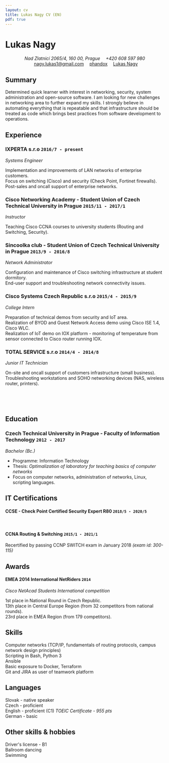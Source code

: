 ```yaml
---
layout: cv
title: Lukas Nagy CV (EN)
pdf: true
---
```

# Lukas __Nagy__
<div align="center" id="contact_info">
<i class="fi-home" style="margin-left:1em"> Nad Zlatnicí 2065/4, 160 00, Prague</i> 
<i class="fi-telephone" style="margin-left:1em"> +420 608 597 980</i>
<i class="fi-mail" style="margin-left:1em"></i>
<a href="mailto:nagy.lukas1@gmail.com" style="margin-left:0.5em">nagy.lukas1@gmail.com</a>
<i class="fi-social-github" style="margin-left:1em"></i>
<a href="https://github.com/phandox">phandox</a>
<i class="fi-social-linkedin" style="margin-left:1em"></i>
<a href="https://linkedin.com/in/nagylukas">Lukas Nagy</a>
</div>

## Summary

Determined quick learner with interest in networking, security, system administration and open-source software. I am looking for new challenges in networking area to further expand my skills. I strongly believe in automating everything that is repeatable and that infrastructure should be treated as code which brings best practices from software development to operations. 

## Experience

### __IXPERTA s.r.o__  `2016/7 - present`
_Systems Engineer_<br>

Implementation and improvements of LAN networks of enterprise customers.<br>
Focus on switching (Cisco) and security (Check Point, Fortinet firewalls).<br>
Post-sales and oncall support of enterprise networks.<br>

### __Cisco Networking Academy - Student Union of Czech Technical University in Prague__  `2015/11 - 2017/1`
_Instructor_<br>

Teaching Cisco CCNA courses to university students (Routing and Switching, Security).<br>

### __Sincoolka club - Student Union of Czech Technical University in Prague__  `2013/9 - 2016/8`
_Network Administrator_<br>

Configuration and maintenance of Cisco switching infrastructure at student dormitory.<br>
End-user support and troubleshooting network connectivity issues.<br>

### __Cisco Systems Czech Republic s.r.o__  `2015/4 - 2015/9`
_College Intern_<br>

Preparation of technical demos from security and IoT area.<br>
Realization of BYOD and Guest Network Access demo using Cisco ISE 1.4, Cisco WLC.<br>
Realization of IoT demo on IOX platform - monitoring of temperature from sensor connected to Cisco router running IOX.<br>

### __TOTAL SERVICE s.r.o__  `2014/4 - 2014/8`
_Junior IT Technician_<br>

On-site and oncall support of customers infrastructure (small business).<br>
Troubleshooting workstations and SOHO networking devices (NAS, wireless router, printers).<br>

<p style="page-break-after: always;">&nbsp;</p>
<p style="page-break-before: always;">&nbsp;</p>

## Education

### __Czech Technical University in Prague - Faculty of Information Technology__  `2012 - 2017`
_Bachelor (Bc.)_<br>

- Programme: Information Technology
- Thesis: _Optimalization of laboratory for teaching basics of computer networks_
- Focus on computer networks, administration of networks, Linux, scripting languages.

## IT Certifications

#### __CCSE - Check Point Certified Security Expert R80__  `2018/5 - 2020/5`

<br>

#### __CCNA Routing & Switching__ `2015/1 - 2021/1`
Recertified by passing CCNP SWITCH exam in January 2018 _(exam id: 300-115)_


## Awards

#### __EMEA 2014 International NetRiders__ `2014`
_Cisco NetAcad Students International competition_<br>

1st place in National Round in Czech Republic.<br>
13th place in Central Europe Region (from 32 competitors from national rounds).<br>
23rd place in EMEA Region (from 179 competitors).<br>

## Skills

Computer networks (TCP/IP, fundamentals of routing protocols, campus network design principles)<br>
Scripting in Bash, Python 3<br>
Ansible<br>
Basic exposure to Docker, Terraform<br>
Git and JIRA as user of teamwork platform<br>

## Languages

Slovak - native speaker<br>
Czech - proficient<br>
English - proficient (C1)
_TOEIC Certificate - 955 pts_<br>
German - basic<br>

## Other skills & hobbies

Driver's license - B1<br>
Ballroom dancing<br>
Swimming<br>

<!-- ### Footer

Last updated: July 2018 -->  
